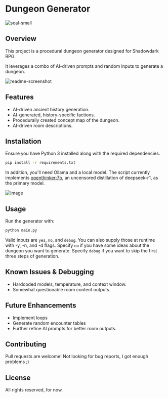 # Dungeon Generator

![seal-small](https://github.com/user-attachments/assets/1603836e-e803-4e58-9989-57ae92ff1522)

## Overview

This project is a procedural dungeon generator designed for Shadowdark RPG. 

It leverages a combo of AI-driven prompts and random inputs to generate a dungeon.

![readme-screenshot](https://github.com/user-attachments/assets/f3bdf627-71aa-4c97-b0fc-48585680f3f3)

## Features
- AI-driven ancient history generation.
- AI-generated, history-specific factions.
- Procedurally created concept map of the dungeon.
- AI-driven room descriptions. 

## Installation
Ensure you have Python 3 installed along with the required dependencies.
```bash
pip install -r requirements.txt
```
In addition, you'll need Ollama and a local model. The script currently 
implements [openthinker:7b](https://ollama.com/library/openthinker), an uncensored distillation of deepseek-r1, as 
the primary model. 

![image](https://github.com/user-attachments/assets/322632f4-f76d-47cb-b57d-2ea48266dff5)

## Usage
Run the generator with:
```bash
python main.py
```
Valid inputs are `yes`, `no`, and `debug`. You can also supply those at runtime with -y, -n, and -d flags.
Specify `no` if you have some ideas about the dungeon you want to generate.
Specify `debug` if you want to skip the first three steps of generation.

## Known Issues & Debugging
- Hardcoded models, temperature, and context window.
- Somewhat questionable room content outputs.


## Future Enhancements
- Implement loops
- Generate random encounter tables
- Further refine AI prompts for better room outputs.

## Contributing
Pull requests are welcome! Not looking for bug reports, I got enough problems ;)

## License
All rights reserved, for now.

